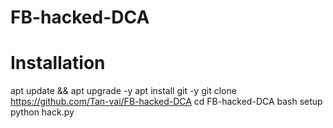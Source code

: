 # FB-hacked-DCA

#    Installation

apt update && apt upgrade -y
apt install git -y
git clone https://github.com/Tan-vai/FB-hacked-DCA
cd FB-hacked-DCA
bash setup
python hack.py
